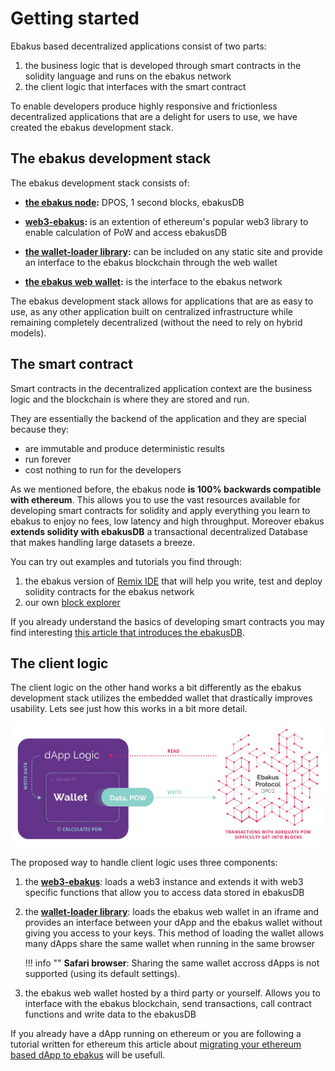 # Getting started

Ebakus based decentralized applications consist of two parts:

1. the business logic that is developed through smart contracts in the solidity language and runs on the ebakus network
2. the client logic that interfaces with the smart contract

To enable developers produce highly responsive and frictionless decentralized applications that are a delight for users to use, we have created the ebakus development stack.

## The ebakus development stack

The ebakus development stack consists of:

- **[the ebakus node](https://github.com/ebakus/go-ebakus):**
  DPOS, 1 second blocks, ebakusDB

- **[web3-ebakus](https://github.com/ebakus/web3-ebakus):**
  is an extention of ethereum's popular web3 library to enable calculation of PoW and access ebakusDB

- **[the wallet-loader library](https://github.com/ebakus/ebakus-web-wallet-loader):**
  can be included on any static site and provide an interface to the ebakus blockchain through the web wallet

- **[the ebakus web wallet](https://github.com/ebakus/ebakus-web-wallet):**
  is the interface to the ebakus network

The ebakus development stack allows for applications that are as easy to use, as any other application built on centralized infrastructure while remaining completely decentralized (without the need to rely on hybrid models).

## The smart contract

Smart contracts in the decentralized application context are the business logic and the blockchain is where they are stored and run.

They are essentially the backend of the application and they are special because they:

* are immutable and produce deterministic results
* run forever
* cost nothing to run for the developers

As we mentioned before, the ebakus node **is 100% backwards compatible with ethereum**. This allows you to use the vast resources available for developing smart contracts for solidity and apply everything you learn to ebakus to enjoy no fees, low latency and high throughput. Moreover ebakus **extends solidity with ebakusDB** a transactional decentralized Database that makes handling large datasets a breeze.

You can try out examples and tutorials you find through:

1. the ebakus version of [Remix IDE](https://remix.ebakus.com) that will help you write, test and deploy solidity contracts for the ebakus network
2. our own [block explorer](https://explorer.ebakus.com)

If you already understand the basics of developing smart contracts you may find interesting [this article that introduces the ebakusDB](https://medium.com/ebakus/introducing-ebakusdb-part-1-7ebe5013c0d0).

## The client logic

The client logic on the other hand works a bit differently as the ebakus development stack utilizes the embedded wallet that drastically improves usability. Lets see just how this works in a bit more detail.

![Transaction lifecycle](/img/ebakus_if.jpg "ebakus interface")

The proposed way to handle client logic uses three components:

1. the **[web3-ebakus](https://github.com/ebakus/web3-ebakus)**: loads a web3 instance and extends it with web3 specific functions that allow you to access data stored in ebakusDB
2. the **[wallet-loader library](https://github.com/ebakus/ebakus-web-wallet-loader)**: loads the ebakus web wallet in an iframe and provides an interface between your dApp and the ebakus wallet without giving you access to your keys. This method of loading the wallet allows many dApps share the same wallet when running in the same browser

    !!! info ""
        **Safari browser**: Sharing the same wallet accross dApps is not supported (using its default settings).

3. the ebakus web wallet hosted by a third party or yourself. Allows you to interface with the ebakus blockchain, send transactions, call contract functions and write data to the ebakusDB

If you already have a dApp running on ethereum or you are following a tutorial written for ethereum this article about [migrating your ethereum based dApp to ebakus](./how-to/migrating-your-ethereum-d-app-to-ebakus.md) will be usefull.

